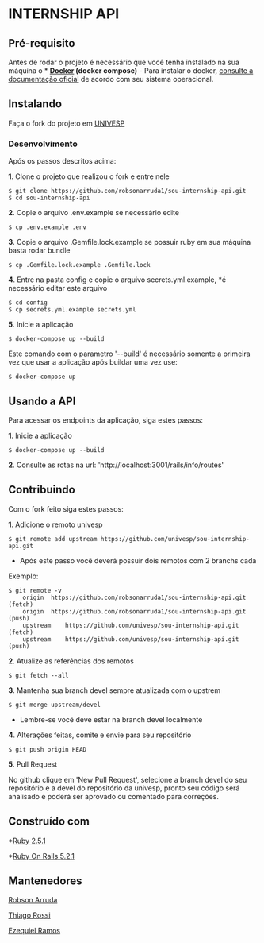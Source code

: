 # INTERNSHIP API

## Pré-requisito

Antes de rodar o projeto é necessário que você tenha instalado na sua máquina o * **[Docker](https://www.docker.com/) (docker compose)** - Para instalar o docker, [consulte a documentação oficial](https://docs.docker.com/engine/installation/) de acordo com seu sistema operacional.

## Instalando

Faça o fork do projeto em [UNIVESP](https://github.com/univesp/sou-internship-api)

### Desenvolvimento

Após os passos descritos acima:

**1**. Clone o projeto que realizou o fork e entre nele
```
$ git clone https://github.com/robsonarruda1/sou-internship-api.git
$ cd sou-internship-api
```

**2**. Copie o arquivo .env.example se necessário edite
```
$ cp .env.example .env
```

**3**. Copie o arquivo .Gemfile.lock.example se possuir ruby em sua máquina basta rodar bundle
```
$ cp .Gemfile.lock.example .Gemfile.lock
```

**4**. Entre na pasta config e copie o arquivo secrets.yml.example, *é necessário editar este arquivo
```
$ cd config
$ cp secrets.yml.example secrets.yml
```

**5**. Inicie a aplicação
```
$ docker-compose up --build
```

Este comando com o parametro '--build' é necessário somente a primeira vez que usar a aplicação após buildar uma vez use:
```
$ docker-compose up
```

## Usando a API

Para acessar os endpoints da aplicação, siga estes passos:

**1**. Inicie a aplicação
```
$ docker-compose up --build
```

**2**. Consulte as rotas na url: 'http://localhost:3001/rails/info/routes'

## Contribuindo

Com o fork feito siga estes passos:

**1**. Adicione o remoto univesp
```
$ git remote add upstream https://github.com/univesp/sou-internship-api.git
```
* Após este passo você deverá possuir dois remotos com 2 branchs cada

Exemplo:
```
$ git remote -v
    origin	https://github.com/robsonarruda1/sou-internship-api.git (fetch)
    origin	https://github.com/robsonarruda1/sou-internship-api.git (push)
    upstream	https://github.com/univesp/sou-internship-api.git (fetch)
    upstream	https://github.com/univesp/sou-internship-api.git (push)
```

**2**. Atualize as referências dos remotos
```
$ git fetch --all
```

**3**. Mantenha sua branch devel sempre atualizada com o upstrem
```
$ git merge upstream/devel
```
* Lembre-se você deve estar na branch devel localmente

**4**. Alterações feitas, comite e envie para seu repositório
```
$ git push origin HEAD
```

**5**. Pull Request

No github clique em 'New Pull Request', selecione a branch devel do seu repositório e a devel do repositório da univesp, pronto seu código será analisado e poderá ser aprovado ou comentado para correções.

## Construído com

*[Ruby 2.5.1](https://www.ruby-lang.org/pt/)

*[Ruby On Rails 5.2.1](https://rubyonrails.org/)

## Mantenedores

[Robson Arruda](https://github.com/robsonarruda1)

[Thiago Rossi](https://github.com/tcalurarossi)

[Ezequiel Ramos](https://github.com/ezequielor)